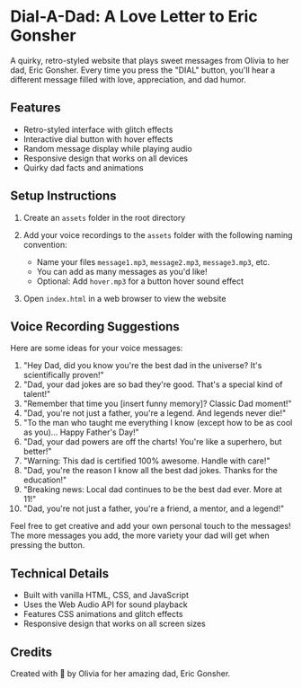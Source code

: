# Dial-A-Dad: A Love Letter to Eric Gonsher

A quirky, retro-styled website that plays sweet messages from Olivia to her dad, Eric Gonsher. Every time you press the "DIAL" button, you'll hear a different message filled with love, appreciation, and dad humor.

## Features

- Retro-styled interface with glitch effects
- Interactive dial button with hover effects
- Random message display while playing audio
- Responsive design that works on all devices
- Quirky dad facts and animations

## Setup Instructions

1. Create an `assets` folder in the root directory
2. Add your voice recordings to the `assets` folder with the following naming convention:
   - Name your files `message1.mp3`, `message2.mp3`, `message3.mp3`, etc.
   - You can add as many messages as you'd like!
   - Optional: Add `hover.mp3` for a button hover sound effect

3. Open `index.html` in a web browser to view the website

## Voice Recording Suggestions

Here are some ideas for your voice messages:

1. "Hey Dad, did you know you're the best dad in the universe? It's scientifically proven!"
2. "Dad, your dad jokes are so bad they're good. That's a special kind of talent!"
3. "Remember that time you [insert funny memory]? Classic Dad moment!"
4. "Dad, you're not just a father, you're a legend. And legends never die!"
5. "To the man who taught me everything I know (except how to be as cool as you)... Happy Father's Day!"
6. "Dad, your dad powers are off the charts! You're like a superhero, but better!"
7. "Warning: This dad is certified 100% awesome. Handle with care!"
8. "Dad, you're the reason I know all the best dad jokes. Thanks for the education!"
9. "Breaking news: Local dad continues to be the best dad ever. More at 11!"
10. "Dad, you're not just a father, you're a friend, a mentor, and a legend!"

Feel free to get creative and add your own personal touch to the messages! The more messages you add, the more variety your dad will get when pressing the button.

## Technical Details

- Built with vanilla HTML, CSS, and JavaScript
- Uses the Web Audio API for sound playback
- Features CSS animations and glitch effects
- Responsive design that works on all screen sizes

## Credits

Created with 💖 by Olivia for her amazing dad, Eric Gonsher. 